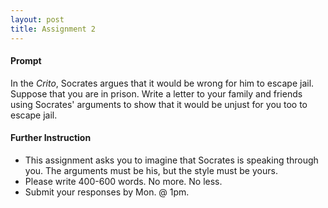 ```yaml
---
layout: post
title: Assignment 2
---
```


#### Prompt ####

In the *Crito*, Socrates argues that it would be wrong for him to escape jail. Suppose that you are in prison. Write a letter to your family and friends using Socrates' arguments to show that it would be unjust for you too to escape jail. 

#### Further Instruction ####

+ This assignment asks you to imagine that Socrates is speaking through you. The arguments must be his, but the style must be yours. 
+ Please write 400-600 words. No more. No less. 
+ Submit your responses by Mon. @ 1pm.
